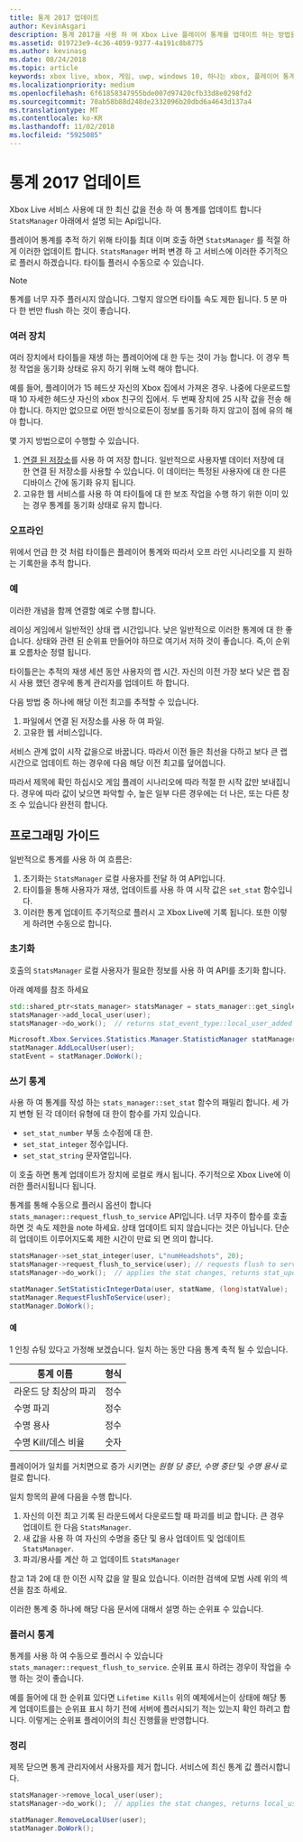 ```yaml
---
title: 통계 2017 업데이트
author: KevinAsgari
description: 통계 2017을 사용 하 여 Xbox Live 플레이어 통계를 업데이트 하는 방법을 알아봅니다.
ms.assetid: 019723e9-4c36-4059-9377-4a191c8b8775
ms.author: kevinasg
ms.date: 08/24/2018
ms.topic: article
keywords: xbox live, xbox, 게임, uwp, windows 10, 하나는 xbox, 플레이어 통계, 통계 2017
ms.localizationpriority: medium
ms.openlocfilehash: 6f61858347955bde007d97420cfb33d8e0298fd2
ms.sourcegitcommit: 70ab58b88d248de2332096b20dbd6a4643d137a4
ms.translationtype: MT
ms.contentlocale: ko-KR
ms.lasthandoff: 11/02/2018
ms.locfileid: "5925085"
---
```

# <a name="updating-stats-2017"></a>통계 2017 업데이트

Xbox Live 서비스 사용에 대 한 최신 값을 전송 하 여 통계를 업데이트 합니다 `StatsManager` 아래에서 설명 되는 Api입니다.

플레이어 통계를 추적 하기 위해 타이틀 최대 이며 호출 하면 `StatsManager` 를 적절 하 게 이러한 업데이트 합니다.  `StatsManager` 버퍼 변경 하 고 서비스에 이러한 주기적으로 플러시 하겠습니다.  타이틀 플러시 수동으로 수 있습니다.

> [!NOTE]
> 통계를 너무 자주 플러시지 않습니다.  그렇지 않으면 타이틀 속도 제한 됩니다.  5 분 마다 한 번만 flush 하는 것이 좋습니다.

### <a name="multiple-devices"></a>여러 장치

여러 장치에서 타이틀을 재생 하는 플레이어에 대 한 두는 것이 가능 합니다.  이 경우 특정 작업을 동기화 상태로 유지 하기 위해 노력 해야 합니다.

예를 들어, 플레이어가 15 헤드샷 자신의 Xbox 집에서 가져온 경우.  나중에 다운로드할 때 10 자세한 헤드샷 자신의 xbox 친구의 집에서.  두 번째 장치에 25 시작 값을 전송 해야 합니다.  하지만 없으므로 어떤 방식으로든이 정보를 동기화 하지 않고이 점에 유의 해야 합니다.

몇 가지 방법으로이 수행할 수 있습니다.

1. [연결 된 저장소](../storage-platform/connected-storage/connected-storage-technical-overview.md)를 사용 하 여 저장 합니다.  일반적으로 사용자별 데이터 저장에 대 한 연결 된 저장소를 사용할 수 있습니다.  이 데이터는 특정된 사용자에 대 한 다른 디바이스 간에 동기화 유지 됩니다.
2. 고유한 웹 서비스를 사용 하 여 타이틀에 대 한 보조 작업을 수행 하기 위한 이미 있는 경우 통계를 동기화 상태로 유지 합니다.

### <a name="offline"></a>오프라인

위에서 언급 한 것 처럼 타이틀은 플레이어 통계와 따라서 오프 라인 시나리오를 지 원하는 기록한을 추적 합니다. 

### <a name="examples"></a>예

이러한 개념을 함께 연결할 예로 수행 합니다.

레이싱 게임에서 일반적인 상태 랩 시간입니다.  낮은 일반적으로 이러한 통계에 대 한 좋습니다.  상태와 관련 된 순위표 만들어야 하므로 여기서 저하 것이 좋습니다.  즉,이 순위표 오름차순 정렬 됩니다.

타이틀은는 추적의 재생 세션 동안 사용자의 랩 시간.  자신의 이전 가장 보다 낮은 랩 잠시 사용 했던 경우에 통계 관리자를 업데이트 하 합니다.

다음 방법 중 하나에 해당 이전 최고를 추적할 수 있습니다.
1. 파일에서 연결 된 저장소를 사용 하 여 파일.
2. 고유한 웹 서비스입니다.

서비스 관계 없이 시작 값을으로 바꿉니다.  따라서 이전 들은 최선을 다하고 보다 큰 랩 시간으로 업데이트 하는 경우에 다음 해당 이전 최고를 덮어씁니다.

따라서 제목에 확인 하십시오 게임 플레이 시나리오에 따라 적절 한 시작 값만 보내집니다.  경우에 따라 값이 낮으면 파악할 수, 높은 일부 다른 경우에는 더 나은, 또는 다른 창조 수 있습니다 완전히 합니다.

## <a name="programming-guide"></a>프로그래밍 가이드

일반적으로 통계를 사용 하 여 흐름은:

1. 초기화는 `StatsManager` 로컬 사용자를 전달 하 여 API입니다.
1. 타이틀을 통해 사용자가 재생, 업데이트를 사용 하 여 시작 값은 `set_stat` 함수입니다.
1. 이러한 통계 업데이트 주기적으로 플러시 고 Xbox Live에 기록 됩니다.  또한 이렇게 하려면 수동으로 합니다.

### <a name="initialization"></a>초기화

호출의 `StatsManager` 로컬 사용자가 필요한 정보를 사용 하 여 API를 초기화 합니다.

아래 예제를 참조 하세요

```cpp
std::shared_ptr<stats_manager> statsManager = stats_manager::get_singleton_instance();
statsManager->add_local_user(user);
statsManager->do_work();  // returns stat_event_type::local_user_added
```

```csharp
Microsoft.Xbox.Services.Statistics.Manager.StatisticManager statManager = StatisticManager.SingletonInstance;
statManager.AddLocalUser(user);
statEvent = statManager.DoWork();
```

### <a name="writing-stats"></a>쓰기 통계

사용 하 여 통계를 작성 하는 `stats_manager::set_stat` 함수의 패밀리 합니다.  세 가지 변형 된 각 데이터 유형에 대 한이 함수를 가지 있습니다.

* `set_stat_number` 부동 소수점에 대 한.
* `set_stat_integer` 정수입니다.
* `set_stat_string` 문자열입니다.

이 호출 하면 통계 업데이트가 장치에 로컬로 캐시 됩니다.  주기적으로 Xbox Live에 이러한 플러시됩니다 됩니다.

통계를 통해 수동으로 플러시 옵션이 합니다 `stats_manager::request_flush_to_service` API입니다.  너무 자주이 함수를 호출 하면 것 속도 제한을 note 하세요.  상태 업데이트 되지 않습니다는 것은 아닙니다.  단순히 업데이트 이루어지도록 제한 시간이 만료 되 면 의미 합니다.

```cpp
statsManager->set_stat_integer(user, L"numHeadshots", 20);
statsManager->request_flush_to_service(user); // requests flush to service, performs a do_work
statsManager->do_work();  // applies the stat changes, returns stat_update_complete after flush to service
```

```csharp
statManager.SetStatisticIntegerData(user, statName, (long)statValue);
statManager.RequestFlushToService(user);
statManager.DoWork();
```

#### <a name="example"></a>예

1 인칭 슈팅 있다고 가정해 보겠습니다.  일치 하는 동안 다음 통계 축적 될 수 있습니다.

| 통계 이름 | 형식 |
|-----------|--------|
| 라운드 당 최상의 파괴 | 정수 |
| 수명 파괴 | 정수 |
| 수명 용사 | 정수 |
| 수명 Kill/데스 비율 | 숫자 |

플레이어가 일치를 거치면으로 증가 시키면는 *원형 당 중단*, *수명 중단* 및 *수명 용사* 로컬로 합니다.

일치 항목의 끝에 다음을 수행 합니다.
1. 자신의 이전 최고 기록 된 라운드에서 다운로드할 때 파괴를 비교 합니다.  큰 경우 업데이트 한 다음 `StatsManager`.
2. 새 값을 사용 하 여 자신의 수명을 중단 및 용사 업데이트 및 업데이트 `StatsManager`.
3. 파괴/용사를 계산 하 고 업데이트 `StatsManager`

참고 1과 2에 대 한 이전 시작 값을 알 필요 있습니다.  이러한 검색에 모범 사례 위의 섹션을 참조 하세요.

이러한 통계 중 하나에 해당 다음 문서에 대해서 설명 하는 순위표 수 있습니다.

### <a name="flushing-stats"></a>플러시 통계

통계를 사용 하 여 수동으로 플러시 수 있습니다 `stats_manager::request_flush_to_service`.  순위표 표시 하려는 경우이 작업을 수행 하는 것이 좋습니다.

예를 들어에 대 한 순위표 있다면 `Lifetime Kills` 위의 예제에서는이 상태에 해당 통계 업데이트를는 순위표 표시 하기 전에 서버에 플러시되기 적는 있는지 확인 하려고 합니다.  이렇게는 순위표 플레이어의 최신 진행률을 반영합니다.

### <a name="cleanup"></a>정리
제목 닫으면 통계 관리자에서 사용자를 제거 합니다. 서비스에 최신 통계 값 플러시합니다.

```cpp
statsManager->remove_local_user(user);
statsManager->do_work();  // applies the stat changes, returns local_user_removed after flush to service
```

```csharp
statManager.RemoveLocalUser(user);
statManager.DoWork();
```
